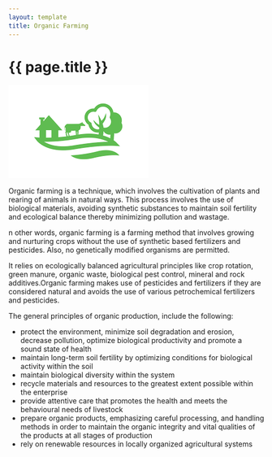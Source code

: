 ```yaml
---
layout: template
title: Organic Farming
---
```


# {{ page.title }}

![](../_images/logo.png)

Organic farming is a technique, which involves the cultivation of plants and rearing of animals in natural ways. This process involves the use of biological materials, avoiding synthetic substances to maintain soil fertility and ecological balance thereby minimizing pollution and wastage.

n other words, organic farming is a farming method that involves growing and nurturing crops without the use of synthetic based fertilizers and pesticides. Also, no genetically modified organisms are permitted.

It relies on ecologically balanced agricultural principles like crop rotation, green manure, organic waste, biological pest control, mineral and rock additives.Organic farming makes use of pesticides and fertilizers if they are considered natural and avoids the use of various petrochemical fertilizers and pesticides.

The general principles of organic production, include the following:

- protect the environment, minimize soil degradation and erosion, decrease pollution, optimize biological productivity and promote a sound state of health
- maintain long-term soil fertility by optimizing conditions for biological activity within the soil
- maintain biological diversity within the system
- recycle materials and resources to the greatest extent possible within the enterprise
- provide attentive care that promotes the health and meets the behavioural needs of livestock
- prepare organic products, emphasizing careful processing, and handling methods in order to maintain the organic integrity and vital qualities of the products at all stages of production
- rely on renewable resources in locally organized agricultural systems

